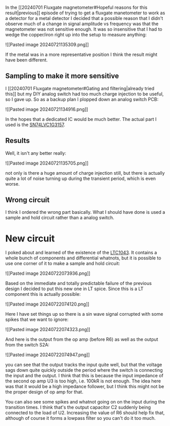 In the [[20240701 Fluxgate magnetometer#Hopeful reasons for this result|previous]] episode of trying to get a fluxgate manetometer to work as a detector for a metal detector I decided that a possible reason that I didn't observe much of a change in signal amplitude vs frequency was that the magnetometer was not sensitive enough. It was so insensitive that I had to wedge the copper/iron right up into the setup to measure anything:

![[Pasted image 20240721135309.png]]

If the metal was in a more representative position I think the result might have been different.

## Sampling to make it more sensitive

I [[20240701 Fluxgate magnetometer#Gating and filtering|already tried this]] but my DIY analog switch had too much charge injection to be useful, so I gave up. So as a backup plan I plopped down an analog switch PCB:

![[Pasted image 20240721134916.png]]

In the hopes that a dedicated IC would be much better. The actual part I used is the [SN74LVC1G3157](https://www.ti.com/lit/ds/symlink/sn74lvc1g3157.pdf).

## Results

Well, it isn't any better really:

![[Pasted image 20240721135705.png]]

not only is there a huge amount of charge injection still, but there is actually quite a lot of noise turning up during the transient period, which is even worse. 

## Wrong circuit

I think I ordered the wrong part basically. What I should have done is used a sample and hold circuit rather than a analog switch.

# New circuit

I poked about and learned of the existence of the [LTC1043](https://www.analog.com/media/en/technical-documentation/data-sheets/1043fa.pdf). It contains a whole bunch of components and differential whatnots, but it is possible to use one corner of it to make a sample and hold circuit:

![[Pasted image 20240722073936.png]]

Based on the immediate and totally predictable failure of the previous design I decided to put this new one in LT spice. Since this is a LT component this is actually possible:

![[Pasted image 20240722074120.png]]

Here I have set things up so there is a sin wave signal corrupted with some spikes that we want to ignore:

![[Pasted image 20240722074323.png]]

And here is the output from the op amp (before R6) as well as the output from the switch S2A:

![[Pasted image 20240722074947.png]]

you can see that the output tracks the input quite well, but that the voltage sags down quite quickly outside the period where the switch is connecting the input and the output. I think that this is because the input impedance of the second op amp U3 is too high, i.e. 100kR is not enough. The idea here was that it would be a high impedance follower, but I think this might not be the proper design of op amp for that.

You can also see some spikes and whatnot going on on the input during the transition times. I think that's the output capacitor C2 suddenly being connected to the load of U2. Increasing the value of R6 should help fix that, although of course it forms a lowpass filter so you can't do it too much.

